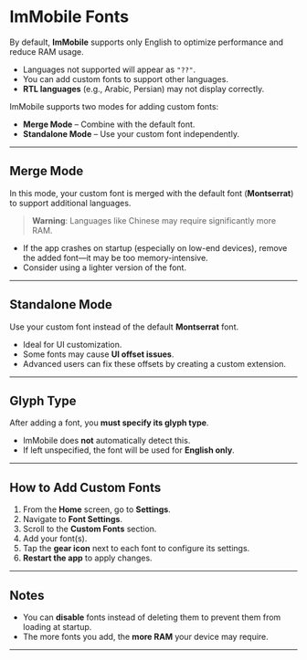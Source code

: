 # ImMobile Fonts

By default, **ImMobile** supports only English to optimize performance and reduce RAM usage.

- Languages not supported will appear as `"??"`.
- You can add custom fonts to support other languages.
- **RTL languages** (e.g., Arabic, Persian) may not display correctly.

ImMobile supports two modes for adding custom fonts:

- **Merge Mode** – Combine with the default font.
- **Standalone Mode** – Use your custom font independently.

---

## Merge Mode

In this mode, your custom font is merged with the default font (**Montserrat**) to support additional languages.

> **Warning**: Languages like Chinese may require significantly more RAM.

- If the app crashes on startup (especially on low-end devices), remove the added font—it may be too memory-intensive.
- Consider using a lighter version of the font.

---

## Standalone Mode

Use your custom font instead of the default **Montserrat** font.

- Ideal for UI customization.
- Some fonts may cause **UI offset issues**.
- Advanced users can fix these offsets by creating a custom extension.

---

## Glyph Type

After adding a font, you **must specify its glyph type**.

- ImMobile does **not** automatically detect this.
- If left unspecified, the font will be used for **English only**.

---

## How to Add Custom Fonts

1. From the **Home** screen, go to **Settings**.
2. Navigate to **Font Settings**.
3. Scroll to the **Custom Fonts** section.
4. Add your font(s).
5. Tap the **gear icon** next to each font to configure its settings.
6. **Restart the app** to apply changes.

---

## Notes

- You can **disable** fonts instead of deleting them to prevent them from loading at startup.
- The more fonts you add, the **more RAM** your device may require.

---
